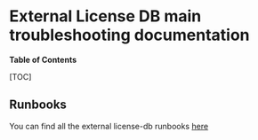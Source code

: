 # External License DB main troubleshooting documentation

**Table of Contents**

[TOC]

## Runbooks

You can find all the external license-db runbooks [here](https://gitlab.com/gitlab-org/security-products/license-db/deployment/-/tree/main/docs/runbooks?ref_type=heads)
